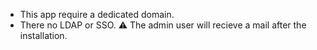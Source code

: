 * This app require a dedicated domain.
* There no LDAP or SSO. ⚠️ The admin user will recieve a mail after the installation.
